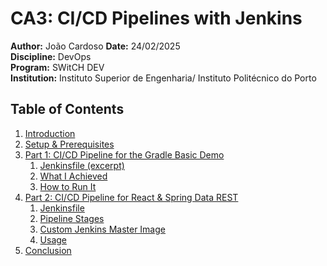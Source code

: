 # CA3: CI/CD Pipelines with Jenkins

**Author:** João Cardoso 
**Date:** 24/02/2025  
**Discipline:** DevOps  
**Program:** SWitCH DEV  
**Institution:** Instituto Superior de Engenharia/ Instituto Politécnico do Porto

## Table of Contents

1. [Introduction](#introduction)
2. [Setup & Prerequisites](#setup--prerequisites)
3. [Part 1: CI/CD Pipeline for the Gradle Basic Demo](#part-1-cicd-pipeline-for-the-gradle-basic-demo)
    1. [Jenkinsfile (excerpt)](#jenkinsfile-excerpt)
    2. [What I Achieved](#what-i-achieved)
    3. [How to Run It](#how-to-run-it)
4. [Part 2: CI/CD Pipeline for React & Spring Data REST](#part-2-cicd-pipeline-for-react--spring-data-rest)
    1. [Jenkinsfile](#jenkinsfile)
    2. [Pipeline Stages](#pipeline-stages)
    3. [Custom Jenkins Master Image](#custom-jenkins-master-image)
    4. [Usage](#usage)
5. [Conclusion](#conclusion)